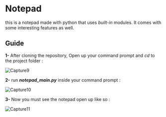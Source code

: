 # Notepad

this is a notepad made with python that uses *built-in* modules. It comes with some interesting features as well.

## Guide 

**1-** After cloning the repository, Open up your command prompt and *cd* to the project folder :

![Capture9](https://user-images.githubusercontent.com/92124217/183714300-c13aed0f-a63c-4515-ae2f-95535e1c78db.PNG)

**2-** run ***notepad_main.py*** inside your command prompt :

![Capture10](https://user-images.githubusercontent.com/92124217/183714762-a0a0b2d8-bc93-43a2-8dcc-f9b0ce1b9387.PNG)

**3-** Now you must see the notepad open up like so :

![Capture11](https://user-images.githubusercontent.com/92124217/183715471-f41d3a19-b59f-44e3-a216-9f550c38a90f.PNG)
